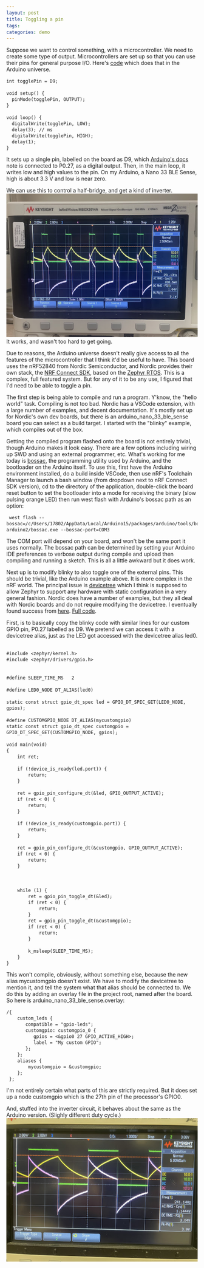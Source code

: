 ```yaml
---
layout: post
title: Toggling a pin
tags: 
categories: demo
---
```


Suppose we want to control something, with a microcontroller. We need to create some type of output. Microcontrollers are set up so that you can use their pins for general purpose I/O. Here's [code](https://gist.github.com/dridgway/c9108568d1858f7033dee75541bd6a14) which does that in the Arduino universe.

```
int togglePin = D9;

void setup() {
  pinMode(togglePin, OUTPUT); 
}

void loop() {
  digitalWrite(togglePin, LOW); 
  delay(3); // ms
  digitalWrite(togglePin, HIGH); 
  delay(1);                      
}
```

It sets up a single pin, labelled on the board as D9, which [Arduino's docs](https://docs.arduino.cc/hardware/nano-33-ble-sense-rev2) note is connected to P0.27, as a digital output. Then, in the main loop, it writes low and high values to the pin. On my Arduino, a Nano 33 BLE Sense, high is about 3.3 V and low is near zero.

We can use this to control a half-bridge, and get a kind of inverter.
![inverter trace](/assets/scope-20230807.jpg)
It works, and wasn't too hard to get going.

Due to reasons, the Arduino universe doesn't really give access to all the features of the microcontroller that I think it'd be useful to have. This board uses the nRF52840 from Nordic Semiconductor, and Nordic provides their own stack, the [NRF Connect SDK](https://www.nordicsemi.com/Products/Development-software/nRF-Connect-SDK), based on the [Zephyr RTOS](https://zephyrproject.org/). This is a complex, full featured system. But for any of it to be any use, I figured that I'd need to be able to toggle a pin.

The first step is being able to compile and run a program. Y'know, the "hello world" task. Compiling is not too bad. Nordic has a VSCode extension, with a large number of examples, and decent documentation. It's mostly set up for Nordic's own dev boards, but there is an arduino_nano_33_ble_sense board you can select as a build target. I started with the "blinky" example, which compiles out of the box.

Getting the compiled program flashed onto the board is not entirely trivial, though Arduino makes it look easy. There are a few options including wiring up SWD and using an external programmer, etc. What's working for me today is [bossac](https://www.shumatech.com/web/products/bossa), the programming utility used by Arduino, and the bootloader on the Arduino itself. To use this, first have the Arduino environment installed, do a build inside VSCode, then use nRF's Toolchain Manager to launch a bash window (from dropdown next to nRF Connect SDK version), cd to the directory of the application, double-click the board reset button to set the bootloader into a mode for receiving the binary (slow pulsing orange LED) then run west flash with Arduino's bossac path as an option:

```
 west flash --bossac=/c/Users/17802/AppData/Local/Arduino15/packages/arduino/tools/bossac/1.9.1-arduino2/bossac.exe --bossac-port=COM3

```
The COM port will depend on your board, and won't be the same port it uses normally.
The bossac path can be determined by setting your Arduino IDE preferences to verbose output during compile and upload then compiling and running a sketch. This is all a little awkward but it does work.

Next up is to modify blinky to also toggle one of the external pins. This should be trivial, like the Arduino example above. It is more complex in the nRF world. The principal issue is [devicetree](https://docs.zephyrproject.org/latest/build/dts/index.html) which I think is supposed to allow Zephyr to support any hardware with static configuration in a very general fashion. Nordic does have a number of examples, but they all deal with Nordic boards and do not require modifying the devicetree. I eventually found success from [here](https://devzone.nordicsemi.com/f/nordic-q-a/101817/gpio-overlays). [Full code](https://gist.github.com/dridgway/c9029a3391797e1d297075ef69f54dd1). 



First, is to basically copy the blinky code with similar lines for our custom GPIO pin, P0.27 labelled as D9. We pretend we can access it with a devicetree alias, just as the LED got accessed with the devicetree alias led0.

```

#include <zephyr/kernel.h>
#include <zephyr/drivers/gpio.h>


#define SLEEP_TIME_MS   2

#define LED0_NODE DT_ALIAS(led0)

static const struct gpio_dt_spec led = GPIO_DT_SPEC_GET(LED0_NODE, gpios);

#define CUSTOMGPIO_NODE DT_ALIAS(mycustomgpio)
static const struct gpio_dt_spec customgpio = GPIO_DT_SPEC_GET(CUSTOMGPIO_NODE, gpios);

void main(void)
{
	int ret;

	if (!device_is_ready(led.port)) {
		return;
	}

	ret = gpio_pin_configure_dt(&led, GPIO_OUTPUT_ACTIVE);
	if (ret < 0) {
		return;
	}

	if (!device_is_ready(customgpio.port)) {
		return;
	}

	ret = gpio_pin_configure_dt(&customgpio, GPIO_OUTPUT_ACTIVE);
	if (ret < 0) {
		return;
	}



	while (1) {
		ret = gpio_pin_toggle_dt(&led);
		if (ret < 0) {
			return;
		}
		ret = gpio_pin_toggle_dt(&customgpio);
		if (ret < 0) {
			return;
		}

		k_msleep(SLEEP_TIME_MS);
	}
}
```

This won't compile, obviously, without something else, because the new alias mycustomgpio doesn't exist. We have to modify the devicetree to mention it, and tell the system what that alias should be connected to. We do this by adding an overlay file in the project root, named after the board. So here is arduino_nano_33_ble_sense.overlay:


```
/{
	custom_leds {
 	   compatible = "gpio-leds";
	   customgpio: customgpio_0 {
		  gpios = <&gpio0 27 GPIO_ACTIVE_HIGH>;
		  label = "My custom GPIO";
	   };
	};
	aliases {
		mycustomgpio = &customgpio;
	};
 };
```

I'm not entirely certain what parts of this are strictly required. But it does set up a node customgpio which is the 27th pin of the processor's GPIO0.

And, stuffed into the inverter circuit, it behaves about the same as the Arduino version. (Slighly different duty cycle.)
![scope trace](/assets/scope-nrf-20230807.jpg)



